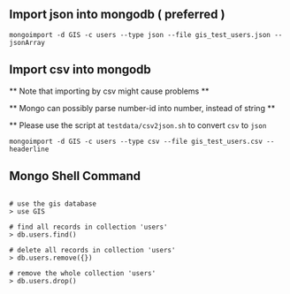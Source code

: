 ## Import json into mongodb ( preferred )

```
mongoimport -d GIS -c users --type json --file gis_test_users.json --jsonArray
```

## Import csv into mongodb

** Note that importing by csv might cause problems **

** Mongo can possibly parse number-id into number, instead of string **

** Please use the script at `testdata/csv2json.sh` to convert `csv` to `json`

```
mongoimport -d GIS -c users --type csv --file gis_test_users.csv --headerline
```

## Mongo Shell Command

```

# use the gis database
> use GIS

# find all records in collection 'users'
> db.users.find()

# delete all records in collection 'users'
> db.users.remove({})

# remove the whole collection 'users'
> db.users.drop()





